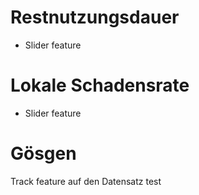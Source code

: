 # Restnutzungsdauer
- Slider feature

# Lokale Schadensrate
- Slider feature

# Gösgen 
Track feature auf den Datensatz test
